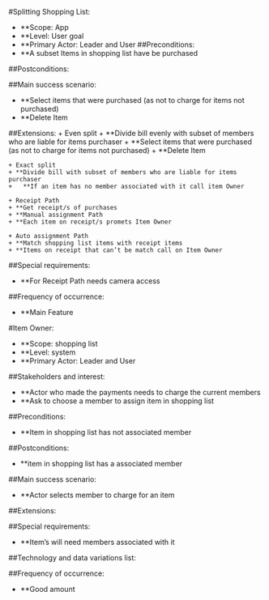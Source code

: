 #Splitting Shopping List:
+ **Scope: App
+ **Level: User goal
+ **Primary Actor: Leader and User
##Preconditions: 
+ **A subset Items in shopping list have be purchased
		
##Postconditions: 

##Main success scenario:
+ **Select items that were purchased (as not to charge for items not purchased)
+ **Delete Item

##Extensions:
	+ Even split
	+ **Divide bill evenly with subset of members who are liable for items purchaser
	+ **Select items that were purchased (as not to charge for items not purchased)
	+ **Delete Item

	+ Exact split
	+ **Divide bill with subset of members who are liable for items purchaser
	+ 	**If an item has no member associated with it call item Owner
	
	+ Receipt Path
	+ **Get receipt/s of purchases
	+ **Manual assignment Path
	+ **Each item on receipt/s promets Item Owner
	
	+ Auto assignment Path
	+ **Match shopping list items with receipt items 
	+ **Items on receipt that can’t be match call on Item Owner

##Special requirements: 
+ **For Receipt Path needs camera access

##Frequency of occurrence:
+ **Main Feature



#Item Owner:
+ **Scope: shopping list
+ **Level: system
+ **Primary Actor: Leader and User

##Stakeholders and interest: 
+	**Actor who made the payments needs to charge the current members
+ 	**Ask to choose a member to assign item in shopping list 

##Preconditions:
+	**Item in shopping list has not associated member

##Postconditions: 
+ **item in shopping list has a associated member

##Main success scenario:
+	**Actor selects member to charge for an item 

##Extensions:

##Special requirements: 
+ **Item’s will need members associated with it

##Technology and data variations list:

##Frequency of occurrence:
+ **Good amount
